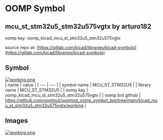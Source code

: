 # OOMP Symbol  
## mcu_st_stm32u5_stm32u575vgtx  by arturo182  
  
oomp key: oomp_kicad_mcu_st_stm32u5_stm32u575vgtx  
  
source repo at: [https://gitlab.com/kicad/libraries/kicad-symbols](https://gitlab.com/kicad/libraries/kicad-symbols)  
## Symbol  
  
[![working.png](working_600.png)](working.png)  
| name | value | 
| --- | --- | 
| symbol name | MCU_ST_STM32U5 | 
| library name | MCU_ST_STM32U5 | 
| oomp key | oomp_kicad_mcu_st_stm32u5_stm32u575vgtx | 
| oomp bot github | https://github.com/oomlout/oomlout_oomp_symbol_bot/tree/main/kicad_mcu_st_stm32u5_stm32u575vgtx/working | 
## Images  
  
[![working.png](working_140.png)](working.png)  
